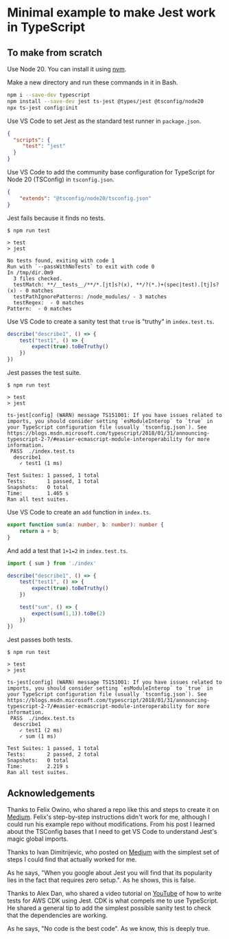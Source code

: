 # Minimal example to make Jest work in TypeScript

## To make from scratch

Use Node 20. You can install it using [nvm][nvm].

Make a new directory and run these commands in it in Bash.

```bash
npm i --save-dev typescript
npm install --save-dev jest ts-jest @types/jest @tsconfig/node20
npx ts-jest config:init
```

Use VS Code to set Jest as the standard test runner in `package.json`.

```json
{
  "scripts": {
     "test": "jest"
  }
}
```

Use VS Code to add the community base configuration for TypeScript for Node 20 (TSConfig) in `tsconfig.json`.

```json
{
    "extends": "@tsconfig/node20/tsconfig.json"
}
```

Jest fails because it finds no tests.

```console
$ npm run test

> test
> jest

No tests found, exiting with code 1
Run with `--passWithNoTests` to exit with code 0
In /tmp/dir.Om9
  3 files checked.
  testMatch: **/__tests__/**/*.[jt]s?(x), **/?(*.)+(spec|test).[tj]s?(x) - 0 matches
  testPathIgnorePatterns: /node_modules/ - 3 matches
  testRegex:  - 0 matches
Pattern:  - 0 matches
```

Use VS Code to create a sanity test that `true` is "truthy" in `index.test.ts`.

```ts
describe("describe1", () => {
    test("test1", () => {
        expect(true).toBeTruthy()
    })
})
```

Jest passes the test suite.

```text
$ npm run test

> test
> jest

ts-jest[config] (WARN) message TS151001: If you have issues related to imports, you should consider setting `esModuleInterop` to `true` in your TypeScript configuration file (usually `tsconfig.json`). See https://blogs.msdn.microsoft.com/typescript/2018/01/31/announcing-typescript-2-7/#easier-ecmascript-module-interoperability for more information.
 PASS  ./index.test.ts
  describe1
    ✓ test1 (1 ms)

Test Suites: 1 passed, 1 total
Tests:       1 passed, 1 total
Snapshots:   0 total
Time:        1.465 s
Ran all test suites.
```

Use VS Code to create an `add` function in `index.ts`.

```ts
export function sum(a: number, b: number): number {
    return a + b;
}
```

And add a test that `1+1=2` in `index.test.ts`.

```ts
import { sum } from './index'

describe("describe1", () => {
    test("test1", () => {
        expect(true).toBeTruthy()
    })

    test("sum", () => {
        expect(sum(1,1)).toBe(2)
    })
})
```

Jest passes both tests.

```text
$ npm run test

> test
> jest

ts-jest[config] (WARN) message TS151001: If you have issues related to imports, you should consider setting `esModuleInterop` to `true` in your TypeScript configuration file (usually `tsconfig.json`). See https://blogs.msdn.microsoft.com/typescript/2018/01/31/announcing-typescript-2-7/#easier-ecmascript-module-interoperability for more information.
 PASS  ./index.test.ts
  describe1
    ✓ test1 (2 ms)
    ✓ sum (1 ms)

Test Suites: 1 passed, 1 total
Tests:       2 passed, 2 total
Snapshots:   0 total
Time:        2.219 s
Ran all test suites.
```

## Acknowledgements

Thanks to Felix Owino, who shared a repo like this and steps to create it on [Medium][felix]. Felix's step-by-step instructions didn't work for me, although I could run his example repo without modifications. From his post I learned about the TSConfig bases that I need to get VS Code to understand Jest's magic global imports.

Thanks to Ivan Dimitrijevic, who posted on [Medium][dimi] with the simplest set of steps I could find that actually worked for me.

As he says, "When you google about Jest you will find that its popularity lies in the fact that requires zero setup.". As he shows, this is false.

Thanks to Alex Dan, who shared a video tutorial on [YouTube][concise] of how to write tests for AWS CDK using Jest. CDK is what compels me to use TypeScript. He shared a general tip to add the simplest possible sanity test to check that the dependencies are working.

As he says, "No code is the best code". As we know, this is deeply true.

<!-- References -->

[concise]: https://www.youtube.com/watch?v=b6p25GzGsAE
[dimi]: https://medium.com/@dimi_2011/tdd-unit-testing-typescript-project-with-jest-2557e8b84414
[felix]: https://dev.to/ghostaram/configuring-jest-for-typescript-unit-tests-4iag
[nvm]: https://github.com/nvm-sh/nvm
